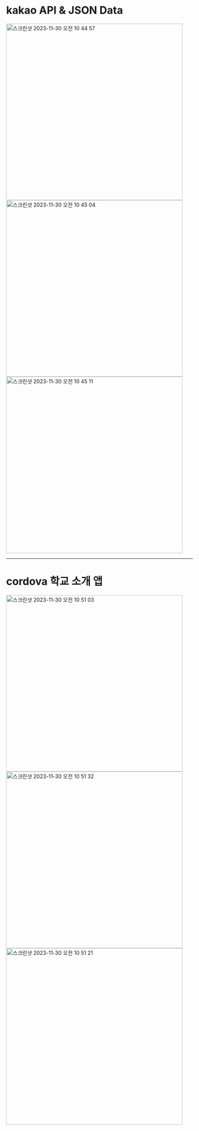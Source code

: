 # kakao API & JSON Data
<img width="476" alt="스크린샷 2023-11-30 오전 10 44 57" src="https://github.com/SeungJin051/Cordova/assets/83889135/3ff34d0b-438b-4f18-b2e0-074588f9f4a7">
<img width="476" alt="스크린샷 2023-11-30 오전 10 45 04" src="https://github.com/SeungJin051/Cordova/assets/83889135/8440bd51-9842-4924-adf7-97126f6de757">
<img width="476" alt="스크린샷 2023-11-30 오전 10 45 11" src="https://github.com/SeungJin051/Cordova/assets/83889135/ec78a322-e85d-479e-8090-8b6fb64107e9">

<hr>

# cordova 학교 소개 앱
<img width="476" alt="스크린샷 2023-11-30 오전 10 51 03" src="https://github.com/SeungJin051/Cordova/assets/83889135/355197d5-c348-454f-a798-2be59acc0e74">
<img width="476" alt="스크린샷 2023-11-30 오전 10 51 32" src="https://github.com/SeungJin051/Cordova/assets/83889135/87fb80c2-a91a-46a1-9694-f25e2d57d903">
<img width="476" alt="스크린샷 2023-11-30 오전 10 51 21" src="https://github.com/SeungJin051/Cordova/assets/83889135/bc6c0040-8395-4ffa-a793-f76a65c8ab03">
